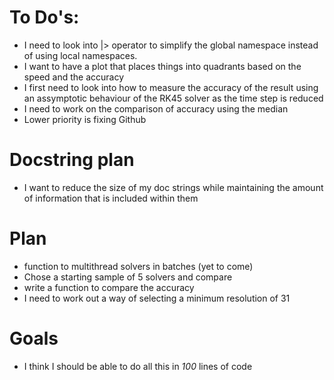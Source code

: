 # To Do's:
 - I need to look into |> operator to simplify the global namespace 
instead of using local namespaces.
 - I want to have a plot that places things into quadrants based on 
 the speed and the accuracy 
 - I first need to look into how to measure the accuracy of the result
 using an assymptotic behaviour of the RK45 solver as the time step is
 reduced 
 - I need to work on the comparison of accuracy using the median 
 - Lower priority is fixing Github 

# Docstring plan
 - I want to reduce the size of my doc strings while maintaining the 
 amount of information that is included within them

# Plan
 - function to multithread solvers in batches (yet to come)
 - Chose a starting sample of 5 solvers and compare 
 - write a function to compare the accuracy 
 - I need to work out a way of selecting a minimum resolution of 31

# Goals
 - I think I should be able to do all this in _100_ lines of code



